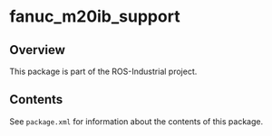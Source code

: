 # fanuc_m20ib_support

## Overview

This package is part of the ROS-Industrial project.

## Contents

See `package.xml` for information about the contents of this package.
